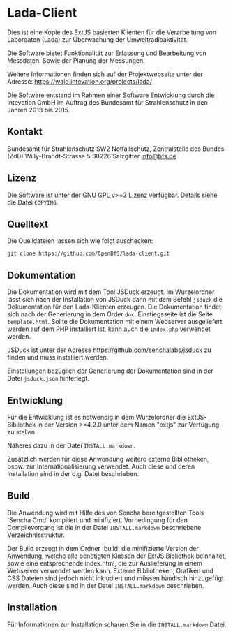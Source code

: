 Lada-Client
===========
Dies ist eine Kopie des ExtJS basierten Klienten für die
Verarbeitung von Labordaten (Lada) zur Überwachung der Umweltradioaktivität.

Die Software bietet Funktionalität zur Erfassung und Bearbeitung
von Messdaten. Sowie der Planung der Messungen.

Weitere Informationen finden sich auf der Projektwebseite unter
der Adresse: https://wald.intevation.org/projects/lada/

Die Software entstand im Rahmen einer Software Entwicklung durch die
Intevation GmbH im Auftrag des Bundesamt für Strahlenschutz in den Jahren 2013
bis 2015.

Kontakt
-------
Bundesamt für Strahlenschutz
SW2 Notfallschutz, Zentralstelle des Bundes (ZdB)
Willy-Brandt-Strasse 5
38226 Salzgitter
info@bfs.de

Lizenz
------
Die Software ist unter der GNU GPL v>=3 Lizenz verfügbar.
Details siehe die Datei `COPYING`.

Quelltext
---------
Die Quelldateien lassen sich wie folgt auschecken:
```
git clone https://github.com/OpenBfS/lada-client.git
```

Dokumentation
-------------
Die Dokumentation wird mit dem Tool JSDuck erzeugt.
Im Wurzelordner lässt sich nach der Installation von JSDuck dann mit dem
Befehl `jsduck` die Dokumentation für den Lada-Klienten erzeugen.
Die Dokumentation findet sich nach der Generierung in dem Order `doc`.
Einstiegsseite ist die Seite `template.html`.
Sollte die Dokumentation mit einem Webserver ausgeliefert werden auf dem
PHP installiert ist, kann auch die `index.php` verwendet werden.

JSDuck ist unter der Adresse https://github.com/senchalabs/jsduck
zu finden und muss installiert werden.

Einstellungen bezüglich der Generierung der Dokumentation sind in der Datei
`jsduck.json` hinterlegt.

Entwicklung
-----------
Für die Entwicklung ist es notwendig in dem Wurzelordner die ExtJS-Bibliothek
in der Version >=4.2.0 unter dem Namen "extjs" zur Verfügung zu stellen.

Näheres dazu in der Datei `INSTALL.markdown`.

Zusätzlich werden für diese Anwendung weitere externe Bibliotheken, bspw. zur
Internationalisierung verwendet. Auch diese und deren Installation
sind in der o.g. Datei beschrieben.


Build
-----
Die Anwendung wird mit Hilfe des von Sencha bereitgestellten Tools 'Sencha Cmd'
kompiliert und minifiziert. Vorbedingung für den Compilevorgang ist die in der
Datei `INSTALL.markdown` beschriebene Verzeichnisstruktur.

Der Build erzeugt in dem Ordner 'build' die minifizierte Version der Anwendung,
welche alle benötigten Klassen der ExtJS Bibliothek beinhaltet, sowie eine
entsprechende index.html, die zur Auslieferung in einem Webserver verwendet
werden kann. Externe Bibliotheken, Grafiken und CSS Dateien sind jedoch nicht
inkludiert und müssen händisch hinzugefügt werden. Auch diese sind in der Datei
`INSTALL.markdown` beschrieben.

Installation
------------
Für Informationen zur Installation schauen Sie in die `INSTALL.markdown` Datei.
